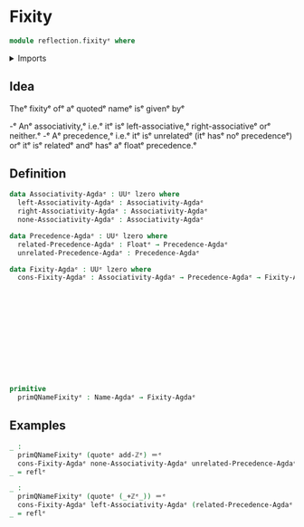 # Fixity

```agda
module reflection.fixityᵉ where
```

<details><summary>Imports</summary>

```agda
open import elementary-number-theory.addition-integersᵉ

open import foundation.identity-typesᵉ
open import foundation.universe-levelsᵉ

open import primitives.floatsᵉ

open import reflection.namesᵉ
```

</details>

## Idea

Theᵉ fixityᵉ ofᵉ aᵉ quotedᵉ nameᵉ isᵉ givenᵉ byᵉ

-ᵉ Anᵉ associativity,ᵉ i.e.ᵉ itᵉ isᵉ left-associative,ᵉ right-associativeᵉ orᵉ neither.ᵉ
-ᵉ Aᵉ precedence,ᵉ i.e.ᵉ itᵉ isᵉ unrelatedᵉ (itᵉ hasᵉ noᵉ precedenceᵉ) orᵉ itᵉ isᵉ relatedᵉ andᵉ
  hasᵉ aᵉ floatᵉ precedence.ᵉ

## Definition

```agda
data Associativity-Agdaᵉ : UUᵉ lzero where
  left-Associativity-Agdaᵉ : Associativity-Agdaᵉ
  right-Associativity-Agdaᵉ : Associativity-Agdaᵉ
  none-Associativity-Agdaᵉ : Associativity-Agdaᵉ

data Precedence-Agdaᵉ : UUᵉ lzero where
  related-Precedence-Agdaᵉ : Floatᵉ → Precedence-Agdaᵉ
  unrelated-Precedence-Agdaᵉ : Precedence-Agdaᵉ

data Fixity-Agdaᵉ : UUᵉ lzero where
  cons-Fixity-Agdaᵉ : Associativity-Agdaᵉ → Precedence-Agdaᵉ → Fixity-Agdaᵉ













primitive
  primQNameFixityᵉ : Name-Agdaᵉ → Fixity-Agdaᵉ
```

## Examples

```agda
_ :
  primQNameFixityᵉ (quoteᵉ add-ℤᵉ) ＝ᵉ
  cons-Fixity-Agdaᵉ none-Associativity-Agdaᵉ unrelated-Precedence-Agdaᵉ
_ = reflᵉ

_ :
  primQNameFixityᵉ (quoteᵉ (_+ℤᵉ_)) ＝ᵉ
  cons-Fixity-Agdaᵉ left-Associativity-Agdaᵉ (related-Precedence-Agdaᵉ 35.0ᵉ)
_ = reflᵉ
```